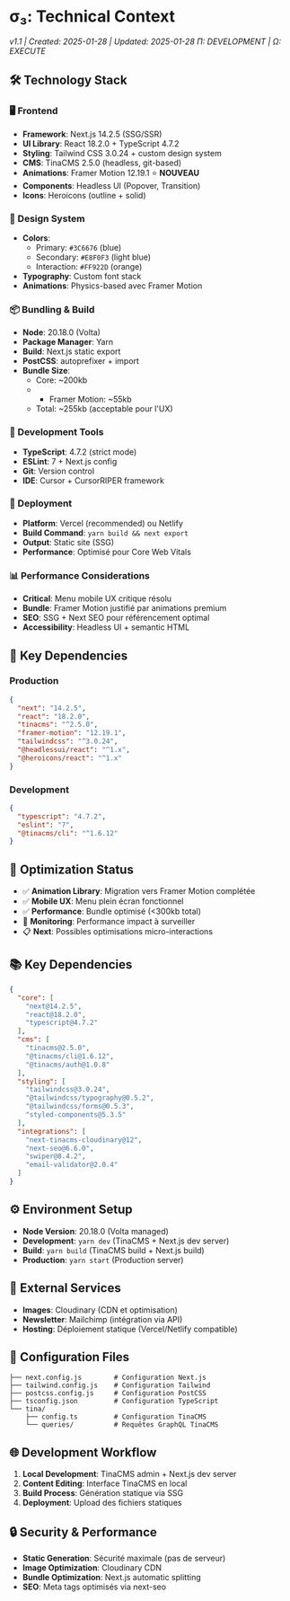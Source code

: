 # σ₃: Technical Context
*v1.1 | Created: 2025-01-28 | Updated: 2025-01-28*
*Π: DEVELOPMENT | Ω: EXECUTE*

## 🛠️ Technology Stack

### 🖥️ Frontend
- **Framework**: Next.js 14.2.5 (SSG/SSR)
- **UI Library**: React 18.2.0 + TypeScript 4.7.2
- **Styling**: Tailwind CSS 3.0.24 + custom design system
- **CMS**: TinaCMS 2.5.0 (headless, git-based)
- **Animations**: Framer Motion 12.19.1 ⭐ **NOUVEAU**
- **Components**: Headless UI (Popover, Transition)
- **Icons**: Heroicons (outline + solid)

### 🎨 Design System
- **Colors**: 
  - Primary: `#3C6676` (blue)
  - Secondary: `#E8F0F3` (light blue)
  - Interaction: `#FF922D` (orange)
- **Typography**: Custom font stack
- **Animations**: Physics-based avec Framer Motion

### 📦 Bundling & Build
- **Node**: 20.18.0 (Volta)
- **Package Manager**: Yarn
- **Build**: Next.js static export
- **PostCSS**: autoprefixer + import
- **Bundle Size**: 
  - Core: ~200kb
  - + Framer Motion: ~55kb
  - Total: ~255kb (acceptable pour l'UX)

### 🔧 Development Tools
- **TypeScript**: 4.7.2 (strict mode)
- **ESLint**: 7 + Next.js config
- **Git**: Version control
- **IDE**: Cursor + CursorRIPER framework

### 🚀 Deployment
- **Platform**: Vercel (recommended) ou Netlify
- **Build Command**: `yarn build && next export`
- **Output**: Static site (SSG)
- **Performance**: Optimisé pour Core Web Vitals

### 📊 Performance Considerations
- **Critical**: Menu mobile UX critique résolu
- **Bundle**: Framer Motion justifié par animations premium
- **SEO**: SSG + Next SEO pour référencement optimal
- **Accessibility**: Headless UI + semantic HTML

## 🔗 Key Dependencies

### Production
```json
{
  "next": "14.2.5",
  "react": "18.2.0", 
  "tinacms": "^2.5.0",
  "framer-motion": "12.19.1",
  "tailwindcss": "^3.0.24",
  "@headlessui/react": "^1.x",
  "@heroicons/react": "^1.x"
}
```

### Development
```json
{
  "typescript": "4.7.2",
  "eslint": "7",
  "@tinacms/cli": "^1.6.12"
}
```

## 🎯 Optimization Status
- ✅ **Animation Library**: Migration vers Framer Motion complétée
- ✅ **Mobile UX**: Menu plein écran fonctionnel
- ✅ **Performance**: Bundle optimisé (<300kb total)
- 🔄 **Monitoring**: Performance impact à surveiller
- 📋 **Next**: Possibles optimisations micro-interactions

## 📚 Key Dependencies
```json
{
  "core": [
    "next@14.2.5",
    "react@18.2.0", 
    "typescript@4.7.2"
  ],
  "cms": [
    "tinacms@2.5.0",
    "@tinacms/cli@1.6.12",
    "@tinacms/auth@1.0.8"
  ],
  "styling": [
    "tailwindcss@3.0.24",
    "@tailwindcss/typography@0.5.2",
    "@tailwindcss/forms@0.5.3",
    "styled-components@5.3.5"
  ],
  "integrations": [
    "next-tinacms-cloudinary@12",
    "next-seo@6.6.0",
    "swiper@8.4.2",
    "email-validator@2.0.4"
  ]
}
```

## ⚙️ Environment Setup
- **Node Version**: 20.18.0 (Volta managed)
- **Development**: `yarn dev` (TinaCMS + Next.js dev server)
- **Build**: `yarn build` (TinaCMS build + Next.js build)
- **Production**: `yarn start` (Production server)

## 🔌 External Services
- **Images**: Cloudinary (CDN et optimisation)
- **Newsletter**: Mailchimp (intégration via API)
- **Hosting**: Déploiement statique (Vercel/Netlify compatible)

## 📁 Configuration Files
```
├── next.config.js        # Configuration Next.js
├── tailwind.config.js    # Configuration Tailwind
├── postcss.config.js     # Configuration PostCSS
├── tsconfig.json         # Configuration TypeScript
└── tina/
    ├── config.ts         # Configuration TinaCMS
    └── queries/          # Requêtes GraphQL TinaCMS
```

## 🌐 Development Workflow
1. **Local Development**: TinaCMS admin + Next.js dev server
2. **Content Editing**: Interface TinaCMS en local
3. **Build Process**: Génération statique via SSG
4. **Deployment**: Upload des fichiers statiques

## 🔒 Security & Performance
- **Static Generation**: Sécurité maximale (pas de serveur)
- **Image Optimization**: Cloudinary CDN
- **Bundle Optimization**: Next.js automatic splitting
- **SEO**: Meta tags optimisés via next-seo 